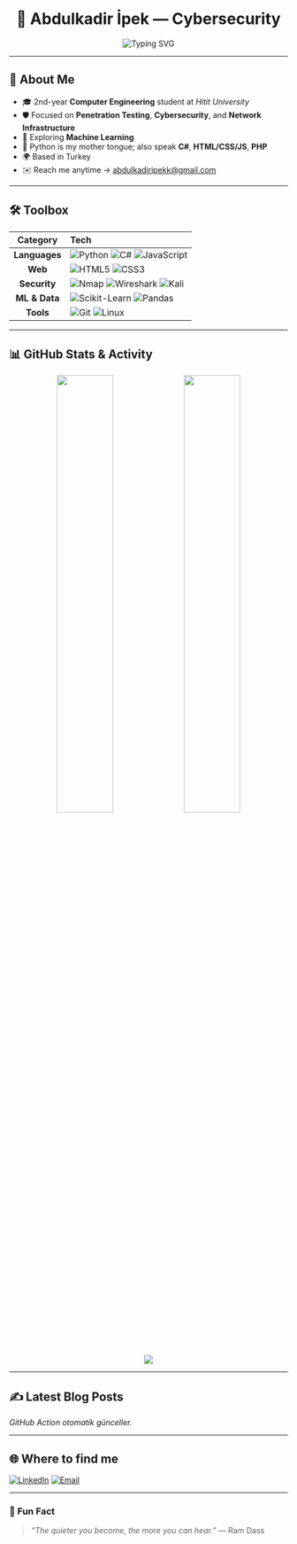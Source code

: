 <h1 align="center">🚀 Abdulkadir İpek — Cybersecurity</h1>

<p align="center">
  <img src="https://readme-typing-svg.demolab.com/?font=Fira+Code&size=22&pause=1000&center=true&vCenter=true&width=600&lines=Cybersecurity;Computer+Engineering+Student;Pentester+%7C+Network+Ninja;Always+Learning+%E2%9C%8C%EF%B8%8F" alt="Typing SVG" />
</p>


---

## 🧩 About Me
- 🎓 2nd-year **Computer Engineering** student at *Hitit University*  
- 🛡️ Focused on **Penetration Testing**, **Cybersecurity**, and **Network Infrastructure**  
- 🤖 Exploring **Machine Learning** 
- 🐍 Python is my mother tongue; also speak **C#**, **HTML/CSS/JS**, **PHP**  
- 🌍 Based in Turkey  
- ✉️ Reach me anytime → <abdulkadiripekk@gmail.com>  

---

## 🛠️ Toolbox

| Category | Tech |
|:--:|:--|
| **Languages** | ![Python](https://img.shields.io/badge/Python-3670A0?style=for-the-badge&logo=python&logoColor=ffdd54) ![C#](https://img.shields.io/badge/C%23-239120?style=for-the-badge&logo=csharp&logoColor=white) ![JavaScript](https://img.shields.io/badge/JS-F7DF1E?style=for-the-badge&logo=javascript&logoColor=black) |
| **Web** | ![HTML5](https://img.shields.io/badge/HTML5-E34F26?style=for-the-badge&logo=html5&logoColor=white) ![CSS3](https://img.shields.io/badge/CSS3-1572B6?style=for-the-badge&logo=css3&logoColor=white) |
| **Security** | ![Nmap](https://img.shields.io/badge/Nmap-00457C?style=for-the-badge) ![Wireshark](https://img.shields.io/badge/Wireshark-1679A7?style=for-the-badge&logo=wireshark&logoColor=white) ![Kali](https://img.shields.io/badge/Kali-268BEE?style=for-the-badge&logo=kalilinux&logoColor=white) |
| **ML & Data** | ![Scikit-Learn](https://img.shields.io/badge/Scikit--Learn-F7931E?style=for-the-badge&logo=scikit-learn&logoColor=white) ![Pandas](https://img.shields.io/badge/Pandas-150458?style=for-the-badge&logo=pandas&logoColor=white) |
| **Tools** | ![Git](https://img.shields.io/badge/Git-F05032?style=for-the-badge&logo=git&logoColor=white) ![Linux](https://img.shields.io/badge/Linux-FCC624?style=for-the-badge&logo=linux&logoColor=black) |

---

## 📊 GitHub Stats & Activity
<p align="center">
  <img src="https://github-readme-stats.vercel.app/api?username=abdulkadiripek&theme=tokyonight&show_icons=true&hide_border=false" width="45%"/>
  <img src="https://github-readme-streak-stats.demolab.com?user=abdulkadiripek&theme=tokyonight&hide_border=false" width="45%"/>
</p>

<p align="center">
  <img src="https://github-profile-trophy.vercel.app/?username=abdulkadir-ipek&theme=algolia&no-frame=true&margin-w=15" />
</p>

<!-- Uncomment the section below to show your contribution snake -->
<!--
![snake gif](https://github.com/abdulkadiripek/abdulkadiripek/blob/output/github-contribution-grid-snake.svg)
-->

---

## ✍️ Latest Blog Posts
<!-- BLOG-POST-LIST:START -->
<!-- BLOG-POST-LIST:END -->
*GitHub Action otomatik günceller.*

---

## 🌐 Where to find me
[![LinkedIn](https://img.shields.io/badge/LinkedIn-Abdulkadir%20İpek-0A66C2?style=flat-square&logo=linkedin)](https://www.linkedin.com/in/abdulkadir-ipek)
[![Email](https://img.shields.io/badge/Email-Me-D14836?style=flat-square&logo=gmail&logoColor=white)](mailto:abdulkadiripekk@gmail.com)

---

### 🧠 Fun Fact
> *“The quieter you become, the more you can hear.”* — Ram Dass
